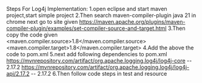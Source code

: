 Steps For Log4j Implementation:
1.open eclipse and start maven project,start simple project 
2.Then search maven-compiler-plugin java 21 in chrome next go to site given
https://maven.apache.org/plugins/maven-compiler-plugin/examples/set-compiler-source-and-target.html
3.Then copy the code given
<properties>
    <maven.compiler.source>1.8</maven.compiler.source>
    <maven.compiler.target>1.8</maven.compiler.target>
  </properties>
4.Add the above the code to pom.xml 
5.next add following dependencies to pom.xml
https://mvnrepository.com/artifact/org.apache.logging.log4j/log4j-core  --  2.17.2
https://mvnrepository.com/artifact/org.apache.logging.log4j/log4j-api/2.17.2  --  2.17.2 
6.Then follow code steps in test and resource

